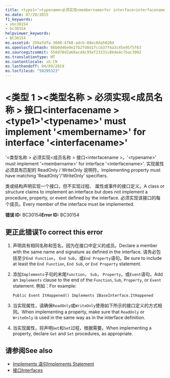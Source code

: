 ```yaml
---
title: <type1>'<typename>必须实现<membername>for interface<interfacename>
ms.date: 07/20/2015
f1_keywords:
- vbc30154
- bc30154
helpviewer_keywords:
- BC30154
ms.assetid: 259afdfa-3608-4760-adcb-88ec0da5020d
ms.openlocfilehash: 86b0d46e0e27b2fd8d1fccb37f4a3c45e95f5f63
ms.sourcegitcommit: 558d78d2a68acd4c95ef23231c8b4e4c7bac3902
ms.translationtype: MT
ms.contentlocale: zh-CN
ms.lasthandoff: 04/09/2019
ms.locfileid: "59295323"
---
```

# <a name="type1typename-must-implement-membername-for-interface-interfacename"></a><span data-ttu-id="a243c-102">\<类型 1 >\<类型名称 > 必须实现\<成员名称 > 接口\<interfacename ></span><span class="sxs-lookup"><span data-stu-id="a243c-102">\<type1>'\<typename>' must implement '\<membername>' for interface '\<interfacename>'</span></span>
<span data-ttu-id="a243c-103">'\<类型名称 > 必须实现\<成员名称 > 接口\<interfacename >。</span><span class="sxs-lookup"><span data-stu-id="a243c-103">'\<typename>' must implement '\<membername>' for interface '\<interfacename>'.</span></span> <span data-ttu-id="a243c-104">实现属性必须具有匹配的 ReadOnly / WriteOnly 说明符。</span><span class="sxs-lookup"><span data-stu-id="a243c-104">Implementing property must have matching 'ReadOnly'/'WriteOnly' specifiers.</span></span>  
  
 <span data-ttu-id="a243c-105">类或结构声明实现一个接口，但不实现过程、 属性或事件的接口定义。</span><span class="sxs-lookup"><span data-stu-id="a243c-105">A class or structure claims to implement an interface but does not implement a procedure, property, or event defined by the interface.</span></span> <span data-ttu-id="a243c-106">必须实现该接口的每个成员。</span><span class="sxs-lookup"><span data-stu-id="a243c-106">Every member of the interface must be implemented.</span></span>  
  
 <span data-ttu-id="a243c-107">**错误 ID:** BC30154</span><span class="sxs-lookup"><span data-stu-id="a243c-107">**Error ID:** BC30154</span></span>  
  
## <a name="to-correct-this-error"></a><span data-ttu-id="a243c-108">更正此错误</span><span class="sxs-lookup"><span data-stu-id="a243c-108">To correct this error</span></span>  
  
1. <span data-ttu-id="a243c-109">声明具有相同名称和签名，因为在接口中定义的成员。</span><span class="sxs-lookup"><span data-stu-id="a243c-109">Declare a member with the same name and signature as defined in the interface.</span></span> <span data-ttu-id="a243c-110">请务必包括至少`End Function`， `End Sub`，或`End Property`语句。</span><span class="sxs-lookup"><span data-stu-id="a243c-110">Be sure to include at least the `End Function`, `End Sub`, or `End Property` statement.</span></span>  
  
2. <span data-ttu-id="a243c-111">添加`Implements`子句的末尾`Function`， `Sub`， `Property`，或`Event`语句。</span><span class="sxs-lookup"><span data-stu-id="a243c-111">Add an `Implements` clause to the end of the `Function`, `Sub`, `Property`, or `Event` statement.</span></span> <span data-ttu-id="a243c-112">例如：</span><span class="sxs-lookup"><span data-stu-id="a243c-112">For example:</span></span>  
  
    ```  
    Public Event ItHappened() Implements IBaseInterface.ItHappened  
    ```  
  
3. <span data-ttu-id="a243c-113">当实现属性，请确保`ReadOnly`或`WriteOnly`使用如下所示的接口定义的方式相同。</span><span class="sxs-lookup"><span data-stu-id="a243c-113">When implementing a property, make sure that `ReadOnly` or `WriteOnly` is used in the same way as in the interface definition.</span></span>  
  
4. <span data-ttu-id="a243c-114">当实现属性，将声明`Get`和`Set`过程，根据需要。</span><span class="sxs-lookup"><span data-stu-id="a243c-114">When implementing a property, declare `Get` and `Set` procedures, as appropriate.</span></span>  
  
## <a name="see-also"></a><span data-ttu-id="a243c-115">请参阅</span><span class="sxs-lookup"><span data-stu-id="a243c-115">See also</span></span>

- [<span data-ttu-id="a243c-116">Implements 语句</span><span class="sxs-lookup"><span data-stu-id="a243c-116">Implements Statement</span></span>](../../../visual-basic/language-reference/statements/implements-statement.md)
- [<span data-ttu-id="a243c-117">接口</span><span class="sxs-lookup"><span data-stu-id="a243c-117">Interfaces</span></span>](../../../visual-basic/programming-guide/language-features/interfaces/index.md)
